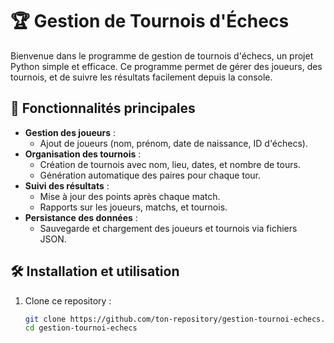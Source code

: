 # 🏆 Gestion de Tournois d'Échecs

Bienvenue dans le programme de gestion de tournois d'échecs, un projet Python simple et efficace. Ce programme permet de gérer des joueurs, des tournois, et de suivre les résultats facilement depuis la console.

## 🎯 Fonctionnalités principales
- **Gestion des joueurs** :
  - Ajout de joueurs (nom, prénom, date de naissance, ID d'échecs).
- **Organisation des tournois** :
  - Création de tournois avec nom, lieu, dates, et nombre de tours.
  - Génération automatique des paires pour chaque tour.
- **Suivi des résultats** :
  - Mise à jour des points après chaque match.
  - Rapports sur les joueurs, matchs, et tournois.
- **Persistance des données** :
  - Sauvegarde et chargement des joueurs et tournois via fichiers JSON.

## 🛠️ Installation et utilisation
1. Clone ce repository :
   ```bash
   git clone https://github.com/ton-repository/gestion-tournoi-echecs.git
   cd gestion-tournoi-echecs
